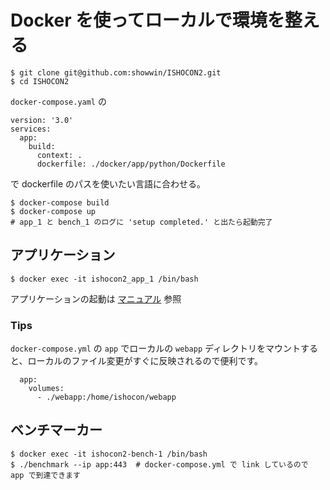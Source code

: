 # Docker を使ってローカルで環境を整える

```
$ git clone git@github.com:showwin/ISHOCON2.git
$ cd ISHOCON2
```

`docker-compose.yaml` の
```
version: '3.0'
services:
  app:
    build: 
      context: .
      dockerfile: ./docker/app/python/Dockerfile
```
で dockerfile のパスを使いたい言語に合わせる。

```
$ docker-compose build
$ docker-compose up
# app_1 と bench_1 のログに 'setup completed.' と出たら起動完了
```

## アプリケーション

```
$ docker exec -it ishocon2_app_1 /bin/bash
```

アプリケーションの起動は [マニュアル](https://github.com/showwin/ISHOCON2/blob/master/doc/manual.md) 参照


### Tips

`docker-compose.yml` の `app` でローカルの `webapp` ディレクトリをマウントすると、ローカルのファイル変更がすぐに反映されるので便利です。
```
  app:
    volumes:
      - ./webapp:/home/ishocon/webapp
```

## ベンチマーカー

```
$ docker exec -it ishocon2-bench-1 /bin/bash
$ ./benchmark --ip app:443  # docker-compose.yml で link しているので app で到達できます
```
